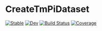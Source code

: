 # CreateTmPiDataset

[![Stable](https://img.shields.io/badge/docs-stable-blue.svg)](https://natgeo-wong.github.io/CreateTmPiDataset.jl/stable)
[![Dev](https://img.shields.io/badge/docs-dev-blue.svg)](https://natgeo-wong.github.io/CreateTmPiDataset.jl/dev)
[![Build Status](https://github.com/natgeo-wong/CreateTmPiDataset.jl/actions/workflows/CI.yml/badge.svg?branch=main)](https://github.com/natgeo-wong/CreateTmPiDataset.jl/actions/workflows/CI.yml?query=branch%3Amain)
[![Coverage](https://codecov.io/gh/natgeo-wong/CreateTmPiDataset.jl/branch/main/graph/badge.svg)](https://codecov.io/gh/natgeo-wong/CreateTmPiDataset.jl)
